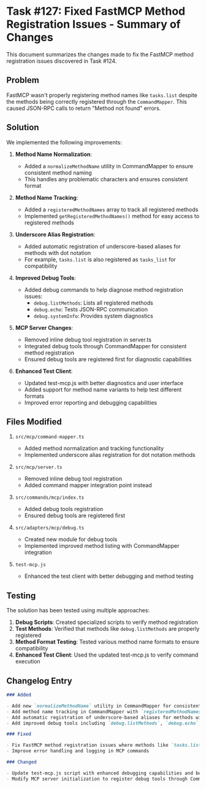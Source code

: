 # Task #127: Fixed FastMCP Method Registration Issues - Summary of Changes

This document summarizes the changes made to fix the FastMCP method registration issues discovered in Task #124.

## Problem

FastMCP wasn't properly registering method names like `tasks.list` despite the methods being correctly registered through the `CommandMapper`. This caused JSON-RPC calls to return "Method not found" errors.

## Solution

We implemented the following improvements:

1. **Method Name Normalization**:

   - Added a `normalizeMethodName` utility in CommandMapper to ensure consistent method naming
   - This handles any problematic characters and ensures consistent format

2. **Method Name Tracking**:

   - Added a `registeredMethodNames` array to track all registered methods
   - Implemented `getRegisteredMethodNames()` method for easy access to registered methods

3. **Underscore Alias Registration**:

   - Added automatic registration of underscore-based aliases for methods with dot notation
   - For example, `tasks.list` is also registered as `tasks_list` for compatibility

4. **Improved Debug Tools**:

   - Added debug commands to help diagnose method registration issues:
     - `debug.listMethods`: Lists all registered methods
     - `debug.echo`: Tests JSON-RPC communication
     - `debug.systemInfo`: Provides system diagnostics

5. **MCP Server Changes**:

   - Removed inline debug tool registration in server.ts
   - Integrated debug tools through CommandMapper for consistent method registration
   - Ensured debug tools are registered first for diagnostic capabilities

6. **Enhanced Test Client**:
   - Updated test-mcp.js with better diagnostics and user interface
   - Added support for method name variants to help test different formats
   - Improved error reporting and debugging capabilities

## Files Modified

1. `src/mcp/command-mapper.ts`

   - Added method normalization and tracking functionality
   - Implemented underscore alias registration for dot notation methods

2. `src/mcp/server.ts`

   - Removed inline debug tool registration
   - Added command mapper integration point instead

3. `src/commands/mcp/index.ts`

   - Added debug tools registration
   - Ensured debug tools are registered first

4. `src/adapters/mcp/debug.ts`

   - Created new module for debug tools
   - Implemented improved method listing with CommandMapper integration

5. `test-mcp.js`
   - Enhanced the test client with better debugging and method testing

## Testing

The solution has been tested using multiple approaches:

1. **Debug Scripts**: Created specialized scripts to verify method registration
2. **Test Methods**: Verified that methods like `debug.listMethods` are properly registered
3. **Method Format Testing**: Tested various method name formats to ensure compatibility
4. **Enhanced Test Client**: Used the updated test-mcp.js to verify command execution

## Changelog Entry

```markdown
### Added

- Add new `normalizeMethodName` utility in CommandMapper for consistent method naming
- Add method name tracking in CommandMapper with `registeredMethodNames` array and `getRegisteredMethodNames()` method
- Add automatic registration of underscore-based aliases for methods with dot notation
- Add improved debug tools including `debug.listMethods`, `debug.echo`, and `debug.systemInfo`

### Fixed

- Fix FastMCP method registration issues where methods like `tasks.list` were not being properly registered
- Improve error handling and logging in MCP commands

### Changed

- Update test-mcp.js script with enhanced debugging capabilities and better JSON-RPC request handling
- Modify MCP server initialization to register debug tools through CommandMapper
```
